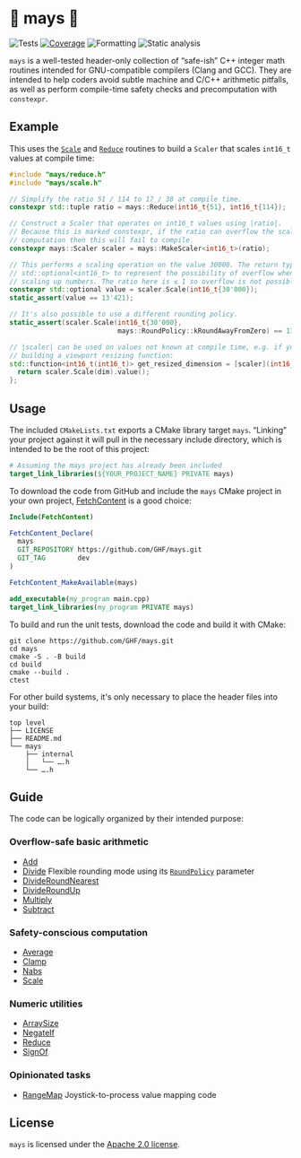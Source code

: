 🧮 mays 🌽
==========
![Tests](https://github.com/GHF/mays/actions/workflows/unit_tests.yml/badge.svg?branch=dev)
[![Coverage](https://codecov.io/gh/GHF/mays/branch/dev/graph/badge.svg?token=Q34FIKR6FN)](https://codecov.io/gh/GHF/mays)
![Formatting](https://github.com/GHF/mays/actions/workflows/clang-format-check.yml/badge.svg?branch=dev)
![Static analysis](https://github.com/GHF/mays/actions/workflows/clang-tidy-push.yml/badge.svg?branch=dev)

`mays` is a well-tested header-only collection of “safe-ish” C++ integer math routines intended for
GNU-compatible compilers (Clang and GCC). They are intended to help coders avoid subtle machine and
C/C++ arithmetic pitfalls, as well as perform compile-time safety checks and precomputation with
`constexpr`.

Example
-------
This uses the [`Scale`](/mays/scale.h) and [`Reduce`](/mays/reduce.h) routines to build a `Scaler`
that scales `int16_t` values at compile time:

```c++
#include "mays/reduce.h"
#include "mays/scale.h"

// Simplify the ratio 51 / 114 to 17 / 38 at compile time.
constexpr std::tuple ratio = mays::Reduce(int16_t{51}, int16_t{114});

// Construct a Scaler that operates on int16_t values using |ratio|.
// Because this is marked constexpr, if the ratio can overflow the scaling
// computation then this will fail to compile.
constexpr mays::Scaler scaler = mays::MakeScaler<int16_t>(ratio);

// This performs a scaling operation on the value 30000. The return type is
// std::optional<int16_t> to represent the possibility of overflow when
// scaling up numbers. The ratio here is ≤ 1 so overflow is not possible.
constexpr std::optional value = scaler.Scale(int16_t{30'000});
static_assert(value == 13'421);

// It's also possible to use a different rounding policy.
static_assert(scaler.Scale(int16_t{30'000},
                           mays::RoundPolicy::kRoundAwayFromZero) == 13'422);

// |scaler| can be used on values not known at compile time, e.g. if you're
// building a viewport resizing function:
std::function<int16_t(int16_t)> get_resized_dimension = [scaler](int16_t dim) {
  return scaler.Scale(dim).value();
};
```

Usage
-----
The included `CMakeLists.txt` exports a CMake library target `mays`. “Linking” your project against
it will pull in the necessary include directory, which is intended to be the root of this project:

```cmake
# Assuming the mays project has already been included
target_link_libraries(${YOUR_PROJECT_NAME} PRIVATE mays)
```

To download the code from GitHub and include the `mays` CMake project in your own project,
[FetchContent](https://cmake.org/cmake/help/latest/module/FetchContent.html) is a good choice:

```cmake
Include(FetchContent)

FetchContent_Declare(
  mays
  GIT_REPOSITORY https://github.com/GHF/mays.git
  GIT_TAG        dev
)

FetchContent_MakeAvailable(mays)

add_executable(my_program main.cpp)
target_link_libraries(my_program PRIVATE mays)
```

To build and run the unit tests, download the code and build it with CMake:

```
git clone https://github.com/GHF/mays.git
cd mays
cmake -S . -B build
cd build
cmake --build .
ctest
```

For other build systems, it's only necessary to place the header files into your build:

```
top level
├── LICENSE
├── README.md
└── mays
    ├── internal
    │   └── ….h
    └── ….h
```

Guide
-----
The code can be logically organized by their intended purpose:

### Overflow-safe basic arithmetic
- [Add](/mays/add.h)
- [Divide](/mays/divide.h) Flexible rounding mode using its [`RoundPolicy`](/mays/round_policy.h) parameter
- [DivideRoundNearest](/mays/divide_round_nearest.h)
- [DivideRoundUp](/mays/divide_round_up.h)
- [Multiply](/mays/multiply.h)
- [Subtract](/mays/subtract.h)

### Safety-conscious computation
- [Average](/mays/average.h)
- [Clamp](/mays/clamp.h)
- [Nabs](/mays/nabs.h)
- [Scale](/mays/scale.h)

### Numeric utilities
- [ArraySize](/mays/array_size.h)
- [NegateIf](/mays/negate_if.h)
- [Reduce](/mays/reduce.h)
- [SignOf](/mays/sign_of.h)

### Opinionated tasks
- [RangeMap](/mays/range_map.h) Joystick-to-process value mapping code

License
-------
`mays` is licensed under the [Apache 2.0 license](/LICENSE).
